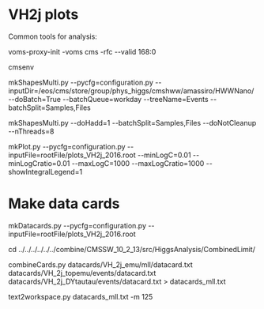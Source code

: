 VH2j plots
==============

Common tools for analysis:

voms-proxy-init -voms cms -rfc --valid 168:0

cmsenv

mkShapesMulti.py --pycfg=configuration.py  --inputDir=/eos/cms/store/group/phys_higgs/cmshww/amassiro/HWWNano/ --doBatch=True --batchQueue=workday --treeName=Events --batchSplit=Samples,Files

mkShapesMulti.py --doHadd=1 --batchSplit=Samples,Files --doNotCleanup --nThreads=8


mkPlot.py        --pycfg=configuration.py  --inputFile=rootFile/plots_VH2j_2016.root --minLogC=0.01 --minLogCratio=0.01 --maxLogC=1000 --maxLogCratio=1000  --showIntegralLegend=1 


Make data cards
===============

mkDatacards.py --pycfg=configuration.py --inputFile=rootFile/plots_VH2j_2016.root

cd ../../../../../../combine/CMSSW_10_2_13/src/HiggsAnalysis/CombinedLimit/

combineCards.py datacards/VH_2j_emu/mll/datacard.txt datacards/VH_2j_topemu/events/datacard.txt datacards/VH_2j_DYtautau/events/datacard.txt > datacards_mll.txt

text2workspace.py datacards_mll.txt -m 125
